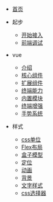 * [首页](/)

* 起步
  * [开始接入](guide/start.md)
  * [前端调试](guide/debug.md)

* vue
  * [介绍](voltron-vue/introduction.md)
  * [核心组件](voltron-vue/components.md)
  * [扩展组件](voltron-vue/external-components.md)
  * [终端能力](voltron-vue/vue-native.md)
  * [内置模块](voltron-vue/internal-module.md)
  * [终端增强](voltron-vue/client-components.md)
  * [手势系统](voltron-vue/gesture.md)

* 样式
  * [css单位](style/css-unit.md)
  * [Flex布局](style/layout.md)
  * [盒子模型](style/box-model.md)
  * [定位](style/position.md)
  * [动画](style/animation.md)
  * [背景](style/background.md)
  * [文字样式](style/text-style.md)
  * [css选择器](style/css-selector.md)
